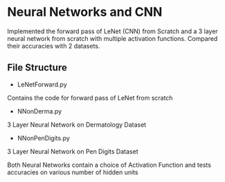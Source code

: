 # Neural Networks and CNN

Implemented the forward pass of LeNet (CNN) from Scratch and a 3 layer neural network from scratch with multiple activation functions. Compared their accuracies with 2 datasets.

## File Structure

* LeNetForward.py

Contains the code for forward pass of LeNet from scratch

* NNonDerma.py

3 Layer Neural Network on Dermatology Dataset

* NNonPenDigits.py

3 Layer Neural Network on Pen Digits Dataset

Both Neural Networks contain a choice of Activation Function and tests accuracies on various number of hidden units
